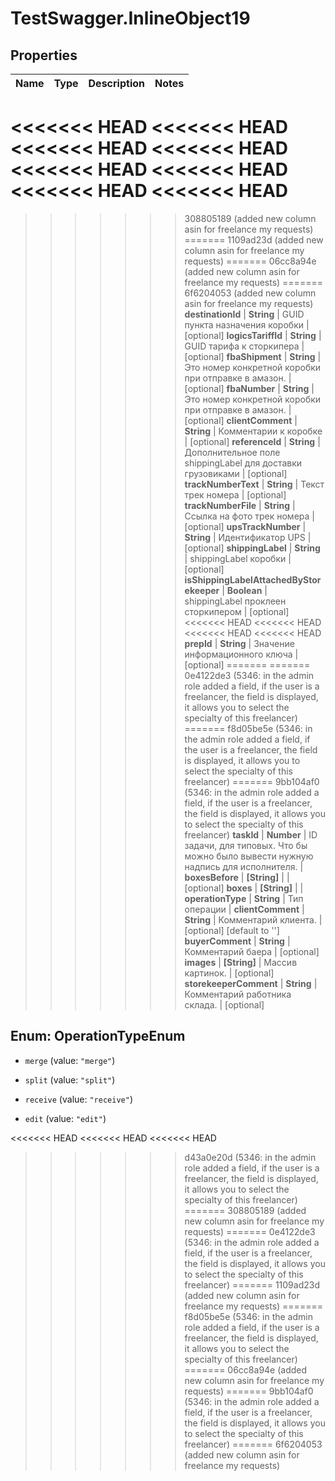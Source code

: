# TestSwagger.InlineObject19

## Properties

Name | Type | Description | Notes
------------ | ------------- | ------------- | -------------
<<<<<<< HEAD
<<<<<<< HEAD
<<<<<<< HEAD
<<<<<<< HEAD
<<<<<<< HEAD
<<<<<<< HEAD
<<<<<<< HEAD
<<<<<<< HEAD
=======
>>>>>>> 308805189 (added new column asin for freelance my requests)
=======
>>>>>>> 1109ad23d (added new column asin for freelance my requests)
=======
>>>>>>> 06cc8a94e (added new column asin for freelance my requests)
=======
>>>>>>> 6f6204053 (added new column asin for freelance my requests)
**destinationId** | **String** | GUID пункта назначения коробки | [optional] 
**logicsTariffId** | **String** | GUID тарифа к сторкипера | [optional] 
**fbaShipment** | **String** | Это номер конкретной коробки при отправке в амазон. | [optional] 
**fbaNumber** | **String** | Это номер конкретной коробки при отправке в амазон. | [optional] 
**clientComment** | **String** | Комментарии к коробке | [optional] 
**referenceId** | **String** | Дополнительное поле shippingLabel для доставки грузовиками | [optional] 
**trackNumberText** | **String** | Текст трек номера | [optional] 
**trackNumberFile** | **String** | Ссылка на фото трек номера | [optional] 
**upsTrackNumber** | **String** | Идентификатор UPS | [optional] 
**shippingLabel** | **String** | shippingLabel коробки | [optional] 
**isShippingLabelAttachedByStorekeeper** | **Boolean** | shippingLabel проклеен сторкипером | [optional] 
<<<<<<< HEAD
<<<<<<< HEAD
<<<<<<< HEAD
<<<<<<< HEAD
**prepId** | **String** | Значение информационного ключа | [optional] 
=======
=======
>>>>>>> 0e4122de3 (5346: in the admin role added a field, if the user is a freelancer, the field is displayed, it allows you to select the specialty of this freelancer)
=======
>>>>>>> f8d05be5e (5346: in the admin role added a field, if the user is a freelancer, the field is displayed, it allows you to select the specialty of this freelancer)
=======
>>>>>>> 9bb104af0 (5346: in the admin role added a field, if the user is a freelancer, the field is displayed, it allows you to select the specialty of this freelancer)
**taskId** | **Number** | ID задачи, для типовых. Что бы можно было вывести нужную надпись для исполнителя. | 
**boxesBefore** | **[String]** |  | [optional] 
**boxes** | **[String]** |  | 
**operationType** | **String** | Тип операции | 
**clientComment** | **String** | Комментарий клиента. | [optional] [default to &#39;&#39;]
**buyerComment** | **String** | Комментарий баера | [optional] 
**images** | **[String]** | Массив картинок. | [optional] 
**storekeeperComment** | **String** | Комментарий работника склада. | [optional] 



## Enum: OperationTypeEnum


* `merge` (value: `"merge"`)

* `split` (value: `"split"`)

* `receive` (value: `"receive"`)

* `edit` (value: `"edit"`)


<<<<<<< HEAD
<<<<<<< HEAD
<<<<<<< HEAD
>>>>>>> d43a0e20d (5346: in the admin role added a field, if the user is a freelancer, the field is displayed, it allows you to select the specialty of this freelancer)
=======
>>>>>>> 308805189 (added new column asin for freelance my requests)
=======
>>>>>>> 0e4122de3 (5346: in the admin role added a field, if the user is a freelancer, the field is displayed, it allows you to select the specialty of this freelancer)
=======
>>>>>>> 1109ad23d (added new column asin for freelance my requests)
=======
>>>>>>> f8d05be5e (5346: in the admin role added a field, if the user is a freelancer, the field is displayed, it allows you to select the specialty of this freelancer)
=======
>>>>>>> 06cc8a94e (added new column asin for freelance my requests)
=======
>>>>>>> 9bb104af0 (5346: in the admin role added a field, if the user is a freelancer, the field is displayed, it allows you to select the specialty of this freelancer)
=======
>>>>>>> 6f6204053 (added new column asin for freelance my requests)


